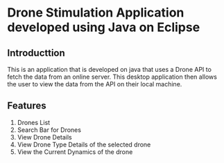 # Drone Stimulation Application developed using Java on Eclipse

## Introducttion
This is an application that is developed on java that uses a Drone API to fetch the data from an online server. This desktop application then allows the user to view the data from the API on their local machine.

## Features
1. Drones List
2. Search Bar for Drones
3. View Drone Details
4. View Drone Type Details of the selected drone
5. View the Current Dynamics of the drone 

